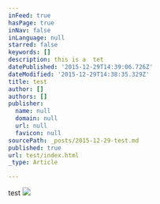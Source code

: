 ```yaml
---
inFeed: true
hasPage: true
inNav: false
inLanguage: null
starred: false
keywords: []
description: this is a  tet
datePublished: '2015-12-29T14:39:06.726Z'
dateModified: '2015-12-29T14:38:35.329Z'
title: test
author: []
authors: []
publisher:
  name: null
  domain: null
  url: null
  favicon: null
sourcePath: _posts/2015-12-29-test.md
published: true
url: test/index.html
_type: Article

---
```

test
![](https://the-grid-user-content.s3-us-west-2.amazonaws.com/72d98e0c-1352-4234-b0b7-866b5626983b.png)